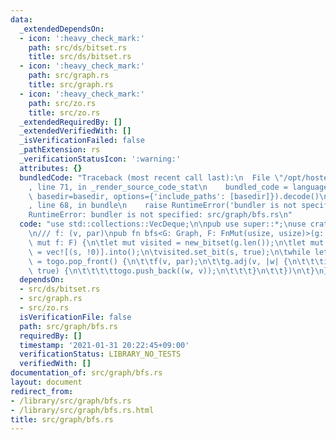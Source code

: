```yaml
---
data:
  _extendedDependsOn:
  - icon: ':heavy_check_mark:'
    path: src/ds/bitset.rs
    title: src/ds/bitset.rs
  - icon: ':heavy_check_mark:'
    path: src/graph.rs
    title: src/graph.rs
  - icon: ':heavy_check_mark:'
    path: src/zo.rs
    title: src/zo.rs
  _extendedRequiredBy: []
  _extendedVerifiedWith: []
  _isVerificationFailed: false
  _pathExtension: rs
  _verificationStatusIcon: ':warning:'
  attributes: {}
  bundledCode: "Traceback (most recent call last):\n  File \"/opt/hostedtoolcache/Python/3.9.1/x64/lib/python3.9/site-packages/onlinejudge_verify/documentation/build.py\"\
    , line 71, in _render_source_code_stat\n    bundled_code = language.bundle(stat.path,\
    \ basedir=basedir, options={'include_paths': [basedir]}).decode()\n  File \"/opt/hostedtoolcache/Python/3.9.1/x64/lib/python3.9/site-packages/onlinejudge_verify/languages/user_defined.py\"\
    , line 68, in bundle\n    raise RuntimeError('bundler is not specified: {}'.format(path.as_posix()))\n\
    RuntimeError: bundler is not specified: src/graph/bfs.rs\n"
  code: "use std::collections::VecDeque;\n\npub use super::*;\nuse crate::ds::bitset::*;\n\
    \n/// f: (v, par)\npub fn bfs<G: Graph, F: FnMut(usize, usize)>(g: &G, s: usize,\
    \ mut f: F) {\n\tlet mut visited = new_bitset(g.len());\n\tlet mut togo: VecDeque<_>\
    \ = vec![(s, !0)].into();\n\tvisited.set_bit(s, true);\n\twhile let Some((v, par))\
    \ = togo.pop_front() {\n\t\tf(v, par);\n\t\tg.adj(v, |w| {\n\t\t\tif visited.modify_bit(w,\
    \ true) {\n\t\t\t\ttogo.push_back((w, v));\n\t\t\t}\n\t\t})\n\t}\n}\n"
  dependsOn:
  - src/ds/bitset.rs
  - src/graph.rs
  - src/zo.rs
  isVerificationFile: false
  path: src/graph/bfs.rs
  requiredBy: []
  timestamp: '2021-01-31 20:22:45+09:00'
  verificationStatus: LIBRARY_NO_TESTS
  verifiedWith: []
documentation_of: src/graph/bfs.rs
layout: document
redirect_from:
- /library/src/graph/bfs.rs
- /library/src/graph/bfs.rs.html
title: src/graph/bfs.rs
---
```

